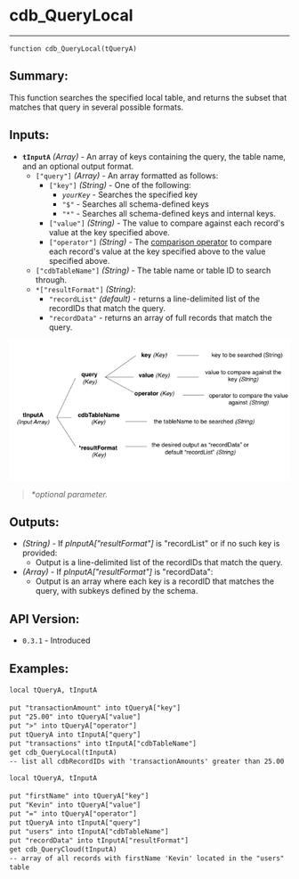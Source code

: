 # cdb_QueryLocal
---
```
function cdb_QueryLocal(tQueryA)
```
## Summary:
This function searches the specified local table, and returns the subset that matches that query in several possible formats.

## Inputs:
* **`tInputA`**  *(Array)* - An array of keys containing the query, the table name, and an optional output format.
	* `["query"]` *(Array)* - An array formatted as follows:
    	* `["key"]` *(String)* - One of the following:
    		- *`yourKey`* - Searches the specified key
    		- `"$"` - Searches all schema-defined keys
    		- `"*"` - Searches all schema-defined keys and internal keys.
    	* `["value"]` *(String)* - The value to compare against each record's value at the key specified above.
    	* `["operator"]` *(String)* - The [comparison operator](../QueryOperators.md) to compare each record's value at the key specified above to the value specified above.
    - `["cdbTableName"]` *(String)* - The table name or table ID to search through.
    - `*["resultFormat"]` *(String)*:
    	-  `"recordList"` *(default)* - returns a line-delimited list of the recordIDs that match the query.
    	- `"recordData"` - returns an array of full records that match the query.

![Query input diagram](../../chartimages/QuerySimpleInput.png)

> _*optional parameter._

## Outputs:
* *(String)* - If *pInputA["resultFormat"]* is "recordList" or if no such key is provided:
	* Output is  a line-delimited list of the recordIDs that match the query.
* *(Array)* - If *pInputA["resultFormat"]* is "recordData":
	* Output is an array where each key is a recordID that matches the query, with subkeys defined by the schema.

## API Version:
* `0.3.1` - Introduced

## Examples:
```
local tQueryA, tInputA

put "transactionAmount" into tQueryA["key"]
put "25.00" into tQueryA["value"]
put ">" into tQueryA["operator"]
put tQueryA into tInputA["query"]
put "transactions" into tInputA["cdbTableName"]
get cdb_QueryLocal(tInputA) 
-- list all cdbRecordIDs with 'transactionAmounts' greater than 25.00
```

```
local tQueryA, tInputA

put "firstName" into tQueryA["key"]
put "Kevin" into tQueryA["value"]
put "=" into tQueryA["operator"]
put tQueryA into tInputA["query"]
put "users" into tInputA["cdbTableName"]
put "recordData" into tInputA["resultFormat"]
get cdb_QueryCloud(tInputA) 
-- array of all records with firstName 'Kevin' located in the "users" table
```